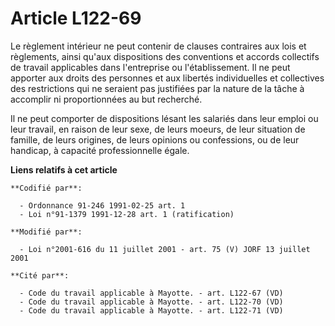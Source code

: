 # Article L122-69

Le règlement intérieur ne peut contenir de clauses contraires aux lois et règlements, ainsi qu'aux dispositions des
conventions et accords collectifs de travail applicables dans l'entreprise ou l'établissement. Il ne peut apporter aux droits
des personnes et aux libertés individuelles et collectives des restrictions qui ne seraient pas justifiées par la nature de
la tâche à accomplir ni proportionnées au but recherché.

Il ne peut comporter de dispositions lésant les salariés dans leur emploi ou leur travail, en raison de leur sexe, de leurs
moeurs, de leur situation de famille, de leurs origines, de leurs opinions ou confessions, ou de leur handicap, à capacité
professionnelle égale.

**Liens relatifs à cet article**

	**Codifié par**:

	  - Ordonnance 91-246 1991-02-25 art. 1
	  - Loi n°91-1379 1991-12-28 art. 1 (ratification)

	**Modifié par**:

	  - Loi n°2001-616 du 11 juillet 2001 - art. 75 (V) JORF 13 juillet 2001

	**Cité par**:

	  - Code du travail applicable à Mayotte. - art. L122-67 (VD)
	  - Code du travail applicable à Mayotte. - art. L122-70 (VD)
	  - Code du travail applicable à Mayotte. - art. L122-71 (VD)
